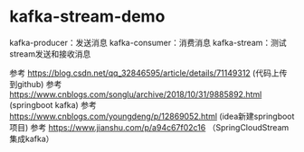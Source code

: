 # kafka-stream-demo

kafka-producer：发送消息
kafka-consumer：消费消息
kafka-stream：测试stream发送和接收消息

参考 https://blog.csdn.net/qq_32846595/article/details/71149312 (代码上传到github)
参考 https://www.cnblogs.com/songlu/archive/2018/10/31/9885892.html (springboot kafka)
参考 https://www.cnblogs.com/youngdeng/p/12869052.html (idea新建springboot项目)
参考 https://www.jianshu.com/p/a94c67f02c16 （SpringCloudStream集成kafka）